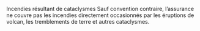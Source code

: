 Incendies résultant de cataclysmes
Sauf convention contraire, l’assurance ne couvre pas les incendies directement occasionnés par les éruptions de volcan, les tremblements de terre et autres cataclysmes.